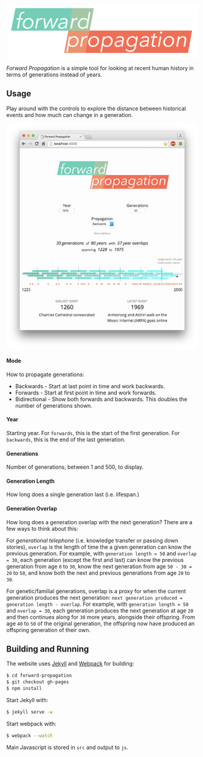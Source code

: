 <div align="center" >
    <img src="https://raw.githubusercontent.com/mattbierner/forward-propagation/gh-pages/images/logo.png" alt="Forward Propagation" />
</div>

*Forward Propagation* is a simple tool for looking at recent human history in terms of generations instead of years.

## Usage
Play around with the controls to explore the distance between historical events and how much can change in a generation.

<div align="center" >
    <img src="https://raw.githubusercontent.com/mattbierner/forward-propagation/gh-pages/documentation/example.png" alt="Forward Propagation" />
</div>

#### Mode
How to propagate generations:

* Backwards - Start at last point in time and work backwards.
* Forwards - Start at first point in time and work forwards.
* Bidirectional - Show both forwards and backwards. This doubles the number of generations shown.

#### Year
Starting year. For `forwards`, this is the start of the first generation. For `backwards`, this is the end of the last generation.

#### Generations
Number of generations, between 1 and 500, to display.

#### Generation Length
How long does a single generation last (i.e. lifespan.)

#### Generation Overlap
How long does a generation overlap with the next generation? There are a few ways to think about this:

For *generational telephone* (i.e. knowledge transfer or passing down stories), `overlap` is the length of time the a given generation can know the previous generation. For example, with `generation length = 50` and `overlap = 30`, each generation (except the first and last) can know the previous generation from age `0` to `30`, know the next generation from age `50 - 30 = 20` to `50`, and know both the next and previous generations from age `20` to `30`.

For genetic/familial generations, overlap is a proxy for when the current generation produces the next generation: `next generation produced = generation length - overlap`. For example, with `generation length = 50` and `overlap = 30`, each generation produces the next generation at age `20` and then continues along for `30` more years, alongside their offspring. From age `40` to `50` of the original generation, the offspring now have produced an offspring generation of their own.


## Building and Running
The website uses [Jekyll](http://jekyllrb.com/) and [Webpack](http://webpack.github.io/) for building:

```bash
$ cd forward-propagation
$ git checkout gh-pages
$ npm install
```

Start Jekyll with:

```bash
$ jekyll serve -w
```

Start webpack with:

```bash
$ webpack --watch
```

Main Javascript is stored in `src` and output to `js`.